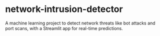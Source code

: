 # network-intrusion-detector
A machine learning project to detect network threats like bot attacks and port scans, with a Streamlit app for real-time predictions.
